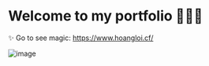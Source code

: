 # Welcome to my portfolio 🎉🎉🎉

✨ Go to see magic: 
https://www.hoangloi.cf/

![image](https://user-images.githubusercontent.com/67638759/196219175-4c068b68-8ba0-4082-a672-69e5ced9b66a.png)

